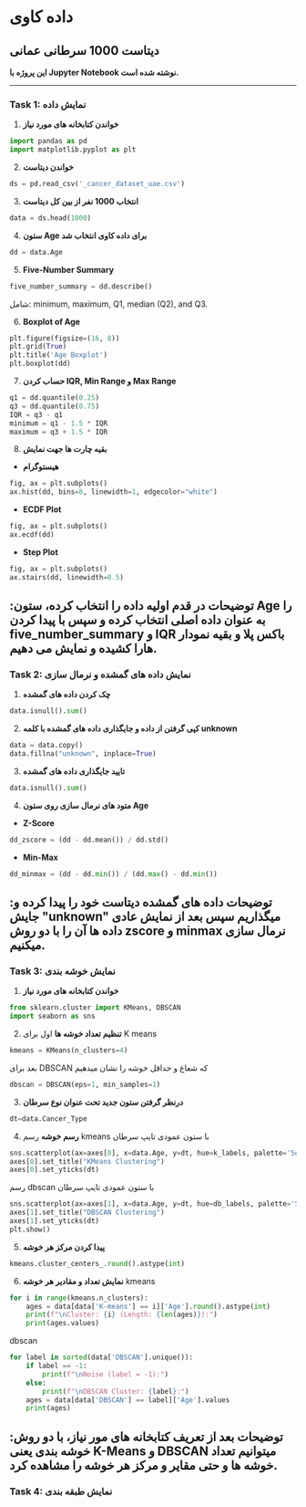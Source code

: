# داده کاوی

## دیتاست 1000 سرطانی عمانی
**این پروژه با Jupyter Notebook نوشته شده است.**

---

### Task 1: نمایش داده

1. **خواندن کتابخانه های مورد نیاز**
```python
import pandas as pd
import matplotlib.pyplot as plt
```

2. **خواندن دیتاست**
```python
ds = pd.read_csv('_cancer_dataset_uae.csv')
```

3. **انتخاب 1000 نفر از بین کل دیتاست**
```python
data = ds.head(1000)
```

4. **ستون Age برای داده کاوی انتخاب شد**
```python
dd = data.Age
```

5. **Five-Number Summary**
```python
five_number_summary = dd.describe()
```
شامل: minimum, maximum, Q1, median (Q2), and Q3.

6. **Boxplot of Age**
```python
plt.figure(figsize=(16, 8))
plt.grid(True)
plt.title('Age Boxplot')
plt.boxplot(dd)
```

7. **حساب کردن IQR, Min Range و Max Range**
```python
q1 = dd.quantile(0.25)
q3 = dd.quantile(0.75)
IQR = q3 - q1
minimum = q1 - 1.5 * IQR
maximum = q3 + 1.5 * IQR
```

8. **بقیه چارت ها جهت نمایش**
- **هیستوگرام**
```python
fig, ax = plt.subplots()
ax.hist(dd, bins=8, linewidth=1, edgecolor="white")
```

- **ECDF Plot**
```python
fig, ax = plt.subplots()
ax.ecdf(dd)
```

- **Step Plot**
```python
fig, ax = plt.subplots()
ax.stairs(dd, linewidth=0.5)
```
**:توضیحات**
در قدم اولیه داده را انتخاب کرده، ستون Age را به عنوان داده اصلی انتخاب کرده و سپس با پیدا کردن five_number_summary و IQR باکس پلا و بقیه نمودار هارا کشیده و نمایش می دهیم.
---

### Task 2: نمایش داده های گمشده و نرمال سازی

1. **چک کردن داده های گمشده**
```python
data.isnull().sum()
```

2. **کپی گرفتن از داده و جایگذاری داده های گمشده با کلمه unknown**
```python
data = data.copy()
data.fillna("unknown", inplace=True)
```

3. **تایید جایگذاری داده های گمشده**
```python
data.isnull().sum()
```

4. **متود های نرمال سازی روی ستون Age**

- **Z-Score**
```python
dd_zscore = (dd - dd.mean()) / dd.std()
```

- **Min-Max**
```python
dd_minmax = (dd - dd.min()) / (dd.max() - dd.min())
```
**:توضیحات**
داده های گمشده دیتاست خود را پیدا کرده و جایش "unknown" میگذاریم سپس بعد از نمایش عادی داده ها آن را با دو روش zscore و minmax نرمال سازی میکنیم.
---
### Task 3: نمایش خوشه بندی

1. **خواندن کتابخانه های مورد نیاز**
```python
from sklearn.cluster import KMeans, DBSCAN
import seaborn as sns
```

2. **تنظیم تعداد خوشه ها**
اول برای K means

```python
kmeans = KMeans(n_clusters=4)
```
بعد برای DBSCAN که شعاع و حداقل خوشه را نشان میدهیم

```python
dbscan = DBSCAN(eps=1, min_samples=1)
```

3. **درنظر گرفتن ستون جدید تحت عنوان نوع سرطان**
```python
dt=data.Cancer_Type
```
4. **رسم خوشه**
رسم kmeans با ستون عمودی تایپ سرطان

```python
sns.scatterplot(ax=axes[0], x=data.Age, y=dt, hue=k_labels, palette='Set2', s=70)
axes[0].set_title("KMeans Clustering")
axes[0].set_yticks(dt)
```
رسم dbscan با ستون عمودی تایپ سرطان

```python
sns.scatterplot(ax=axes[1], x=data.Age, y=dt, hue=db_labels, palette='Set2', s=70)
axes[1].set_title("DBSCAN Clustering")
axes[1].set_yticks(dt)
plt.show()
```

5. **پیدا کردن مرکز هر خوشه**
```python
kmeans.cluster_centers_.round().astype(int)
```

6. **نمایش تعداد و مقادیر هر خوشه**
kmeans

```python
for i in range(kmeans.n_clusters):
    ages = data[data['K-means'] == i]['Age'].round().astype(int)
    print(f"\nCluster: {i} (Length: {len(ages)}):")
    print(ages.values)
```
dbscan

```python
for label in sorted(data['DBSCAN'].unique()):
    if label == -1:
        print(f"\nNoise (label = -1):")
    else:
        print(f"\nDBSCAN Cluster: {label}:")
    ages = data[data['DBSCAN'] == label]['Age'].values
    print(ages)
```
**:توضیحات**
بعد از تعریف کتابخانه های مور نیاز، با دو روش خوشه بندی یعنی K-Means و DBSCAN میتوانیم تعداد خوشه ها و حتی مقایر و مرکز هر خوشه را مشاهده کرد.
---
### Task 4: نمایش طبقه بندی